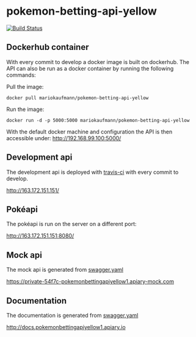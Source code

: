 # pokemon-betting-api-yellow
[![Build Status](https://travis-ci.org/mariokaufmann/pokemon-betting-api-yellow.svg?branch=master)](https://travis-ci.org/mariokaufmann/pokemon-betting-api-yellow)

## Dockerhub container
With every commit to develop a docker image is built on dockerhub. The API can also be run as a docker container by running the following commands:

Pull the image:
```
docker pull mariokaufmann/pokemon-betting-api-yellow
```

Run the image:

```
docker run -d -p 5000:5000 mariokaufmann/pokemon-betting-api-yellow
```

With the default docker machine and configuration the API is then accessible under: http://192.168.99.100:5000/

## Development api
The development api is deployed with [travis-ci](https://travis-ci.org/mariokaufmann/pokemon-betting-api-yellow) with every commit to develop.

http://163.172.151.151/

## Pokéapi
The pokéapi is run on the server on a different port:

http://163.172.151.151:8080/

## Mock api
The mock api is generated from [swagger.yaml](swagger.yaml)

https://private-54f7c-pokemonbettingapiyellow1.apiary-mock.com

## Documentation
The documentation is generated from [swagger.yaml](swagger.yaml)

http://docs.pokemonbettingapiyellow1.apiary.io
